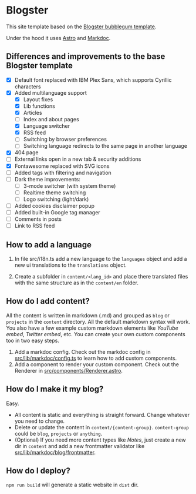 # Blogster

This site template based on the [Blogster bubblegum template](https://blogster-bubblegum.netlify.app).

Under the hood it uses [Astro](https://astro.build) and [Markdoc](https://markdoc.dev).

## Differences and improvements to the base Blogster template

- [x] Default font replaced with IBM Plex Sans, which supports Cyrillic characters
- [x] Added multilanguage support
  - [x] Layout fixes
  - [x] Lib functions
  - [x] Articles
  - [ ] Index and about pages
  - [x] Language switcher
  - [x] RSS feed
  - [ ] Switching by browser preferences
  - [ ] Switching language redirects to the same page in another language
- [x] 404 page
- [ ] External links open in a new tab & security additions
- [x] Fontawesome replaced with SVG icons
- [ ] Added tags with filtering and navigation
- [ ] Dark theme improvements:
  - [ ] 3-mode switcher (with system theme)
  - [ ] Realtime theme switching
  - [ ] Logo switching (light/dark)
- [ ] Added cookies disclaimer popup
- [ ] Added built-in Google tag manager
- [ ] Comments in posts
- [ ] Link to RSS feed

## How to add a language

1. In file src/i18n.ts add a new language to the `languages` object and add a new ui translations to the `translations` object.

2. Create a subfolder in `content/<lang_id>` and place there translated files with the same structure as in the `content/en` folder.

## How do I add content?

All the content is written in markdown (.md) and grouped as `blog` or `projects` in the `content` directory. All the default markdown syntax will work. You also have a few example custom markdown elements like _YouTube embed_, _Twitter embed_, etc. You can create your own custom components too in two easy steps.

1. Add a markdoc config. Check out the markdoc config in [src/lib/markdoc/config.ts](src/lib/markdoc/config.ts) to learn how to add custom components.
2. Add a component to render your custom component. Check out the Renderer in [src/components/Renderer.astro](src/components/Renderer.astro).

## How do I make it my blog?

Easy.

- All content is static and everything is straight forward. Change whatever you need to change.
- Delete or update the content in `content/{content-group}`. `content-group` could be `blog`, `projects` or `anything`.
- (Optional) If you need more content types like _Notes_, just create a new dir in `content` and add a new frontmatter validator like [src/lib/markdoc/blog/frontmatter](src/lib/markdoc/blog/frontmatter).

## How do I deploy?

`npm run build` will generate a static website in `dist` dir.
